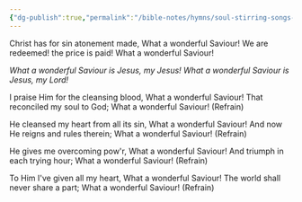 ```yaml
---
{"dg-publish":true,"permalink":"/bible-notes/hymns/soul-stirring-songs-and-hymns/what-a-wonderful-saviour/","title":"What a Wonderful Saviour","created":"","updated":""}
---
```



Christ has for sin atonement made,
What a wonderful Saviour!
We are redeemed! the price is paid!
What a wonderful Saviour!

*What a wonderful Saviour is Jesus, my Jesus!
What a wonderful Saviour is Jesus, my Lord!*

I praise Him for the cleansing blood,
What a wonderful Saviour!
That reconciled my soul to God;
What a wonderful Saviour! (Refrain)

He cleansed my heart from all its sin,
What a wonderful Saviour!
And now He reigns and rules therein;
What a wonderful Saviour! (Refrain)

He gives me overcoming pow'r,
What a wonderful Saviour!
And triumph in each trying hour;
What a wonderful Saviour! (Refrain)

To Him I've given all my heart,
What a wonderful Saviour!
The world shall never share a part;
What a wonderful Saviour! (Refrain)